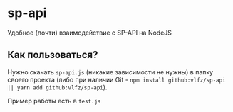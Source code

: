 # sp-api
Удобное (почти) взаимодействие с SP-API на NodeJS

## Как пользоваться?
Нужно скачать `sp-api.js` (никакие зависимости не нужны) в папку своего проекта (либо при наличии Git - `npm install github:vlfz/sp-api || yarn add github:vlfz/sp-api`).

Пример работы есть в `test.js`

